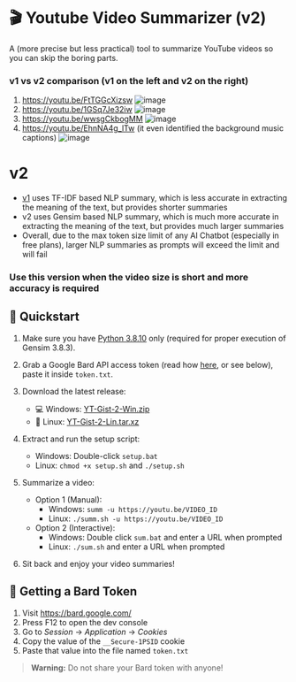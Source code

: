 # 🎬 Youtube Video Summarizer (v2)

A (more precise but less practical) tool to summarize YouTube videos so you can skip the boring parts.

### v1 vs v2 comparison (v1 on the left and v2 on the right)
1. https://youtu.be/FtTGGcXizsw
![image](https://github.com/iCaran/YT-Gist/assets/91419527/afa30961-27d6-46ed-9ee4-265f94cc4c1d)
2. https://youtu.be/1GSq7Je32iw
![image](https://github.com/iCaran/YT-Gist/assets/91419527/ef8e10a3-e65c-4f48-a808-0b559e564bc0)
3. https://youtu.be/wwsgCkbogMM
![image](https://github.com/iCaran/YT-Gist/assets/91419527/d1e60a74-5137-4ef2-a079-7cf5b99c1c3a)
4. https://youtu.be/EhnNA4g_lTw (it even identified the background music captions)
![image](https://github.com/iCaran/YT-Gist/assets/91419527/3a88901a-15c8-4776-9bbc-9f0241e45327)


# v2
- [v1](https://github.com/iCaran/YT-Gist/tree/master) uses TF-IDF based NLP summary, which is less accurate in extracting the meaning of the text, but provides shorter summaries
- v2 uses Gensim based NLP summary, which is much more accurate in extracting the meaning of the text, but provides much larger summaries
- Overall, due to the max token size limit of any AI Chatbot (especially in free plans), larger NLP summaries as prompts will exceed the limit and will fail
### Use this version when the video size is short and more accuracy is required

## 🚀 Quickstart

1. Make sure you have [Python 3.8.10](https://www.python.org/downloads/release/python-3810/) only (required for proper execution of Gensim 3.8.3).

2. Grab a Google Bard API access token (read how [here](https://github.com/dsdanielpark/Bard-API#readme), or see below), paste it inside `token.txt`.

3. Download the latest release:
   - 💻 Windows: [YT-Gist-2-Win.zip](https://github.com/iCaran/YT-Gist/releases/download/2.0.0/YT-Gist-2-Win.zip)  
   - 🐧 Linux: [YT-Gist-2-Lin.tar.xz](https://github.com/iCaran/YT-Gist/releases/download/2.0.0/YT-Gist-2-Lin.tar.xz)

4. Extract and run the setup script:
   - Windows: Double-click `setup.bat`
   - Linux: `chmod +x setup.sh` and `./setup.sh` 
   
5. Summarize a video:  
   - Option 1 (Manual):  
     - Windows: `summ -u https://youtu.be/VIDEO_ID`  
     - Linux: `./summ.sh -u https://youtu.be/VIDEO_ID`  
   - Option 2 (Interactive):  
     - Windows: Double click `sum.bat` and enter a URL when prompted  
     - Linux: `./sum.sh` and enter a URL when prompted

6. Sit back and enjoy your video summaries!

## 🔑 Getting a Bard Token

1. Visit https://bard.google.com/
2. Press F12 to open the dev console  
3. Go to *Session* -> *Application* -> *Cookies*    
4. Copy the value of the `__Secure-1PSID` cookie
5. Paste that value into the file named `token.txt`

> **Warning:** Do not share your Bard token with anyone!
